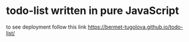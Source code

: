 # todo-list written in pure JavaScript
to see deployment follow this link https://bermet-tugolova.github.io/todo-list/
